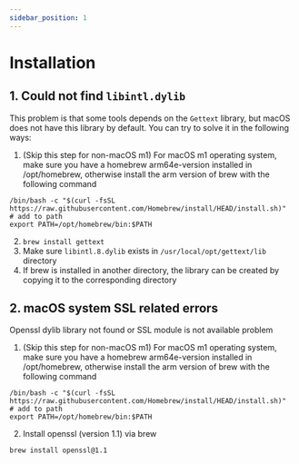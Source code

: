 ```yaml
---
sidebar_position: 1
---
```



# Installation

## 1. Could not find `libintl.dylib`

This problem is that some tools depends on the `Gettext` library, but macOS does not have this library by default. You can try to solve it in the following ways:

1. (Skip this step for non-macOS m1) For macOS m1 operating system, make sure you have a homebrew arm64e-version installed in /opt/homebrew, otherwise install the arm version of brew with the following command

```
/bin/bash -c "$(curl -fsSL https://raw.githubusercontent.com/Homebrew/install/HEAD/install.sh)"
# add to path
export PATH=/opt/homebrew/bin:$PATH
```

2. `brew install gettext`
3. Make sure `libintl.8.dylib` exists in `/usr/local/opt/gettext/lib` directory
4. If brew is installed in another directory, the library can be created by copying it to the corresponding directory

## 2. macOS system SSL related errors

Openssl dylib library not found or SSL module is not available problem

1. (Skip this step for non-macOS m1) For macOS m1 operating system, make sure you have a homebrew arm64e-version installed in /opt/homebrew, otherwise install the arm version of brew with the following command

```
/bin/bash -c "$(curl -fsSL https://raw.githubusercontent.com/Homebrew/install/HEAD/install.sh)"
# add to path
export PATH=/opt/homebrew/bin:$PATH
```

2. Install openssl (version 1.1) via brew

```
brew install openssl@1.1
```
